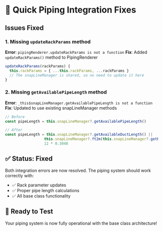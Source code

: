 # 🔧 Quick Piping Integration Fixes

## Issues Fixed

### 1. **Missing `updateRackParams` method**
**Error**: `pipingRenderer.updateRackParams is not a function`
**Fix**: Added `updateRackParams()` method to PipingRenderer

```javascript
updateRackParams(rackParams) {
  this.rackParams = { ...this.rackParams, ...rackParams }
  // The snapLineManager is shared, so no need to update it here
}
```

### 2. **Missing `getAvailablePipeLength` method**
**Error**: `_this$snapLineManager.getAvailablePipeLength is not a function`  
**Fix**: Updated to use existing snapLineManager methods

```javascript
// Before
const pipeLength = this.snapLineManager?.getAvailablePipeLength()

// After  
const pipeLength = this.snapLineManager?.getAvailableDuctLength() || 
                  this.snapLineManager?.ft2m(this.snapLineManager?.getRackLength() || 12) || 
                  12 * 0.3048
```

## ✅ Status: Fixed

Both integration errors are now resolved. The piping system should work correctly with:
- ✅ Rack parameter updates
- ✅ Proper pipe length calculations
- ✅ All base class functionality

## 🚀 Ready to Test

Your piping system is now fully operational with the base class architecture!